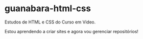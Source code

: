 # guanabara-html-css
 Estudos de HTML e CSS do Curso em Video.

Estou aprendendo a criar sites e agora vou gerenciar repositórios!
